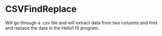 # CSVFindReplace
Will go through a .csv file and will extract data from two columns and find and replace the data in the Hello1.10 program.

